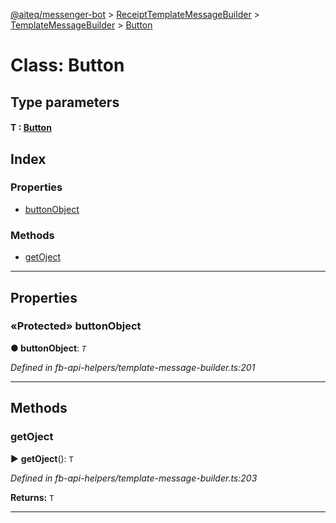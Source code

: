 [@aiteq/messenger-bot](../README.md) > [ReceiptTemplateMessageBuilder](../classes/receipttemplatemessagebuilder.md) > [TemplateMessageBuilder](../modules/receipttemplatemessagebuilder.templatemessagebuilder.md) > [Button](../classes/receipttemplatemessagebuilder.templatemessagebuilder.button.md)



# Class: Button

## Type parameters
#### T :  [Button](../modules/send.md#button)
## Index

### Properties

* [buttonObject](receipttemplatemessagebuilder.templatemessagebuilder.button.md#buttonobject)


### Methods

* [getOject](receipttemplatemessagebuilder.templatemessagebuilder.button.md#getoject)



---
## Properties
<a id="buttonobject"></a>

### «Protected» buttonObject

**●  buttonObject**:  *`T`* 

*Defined in fb-api-helpers/template-message-builder.ts:201*





___


## Methods
<a id="getoject"></a>

###  getOject

► **getOject**(): `T`




*Defined in fb-api-helpers/template-message-builder.ts:203*





**Returns:** `T`





___


